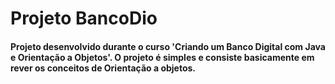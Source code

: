# Projeto BancoDio
#### Projeto desenvolvido durante o curso 'Criando um Banco Digital com Java e Orientação a Objetos'. O projeto é simples e consiste basicamente em rever os conceitos de Orientação a objetos.
